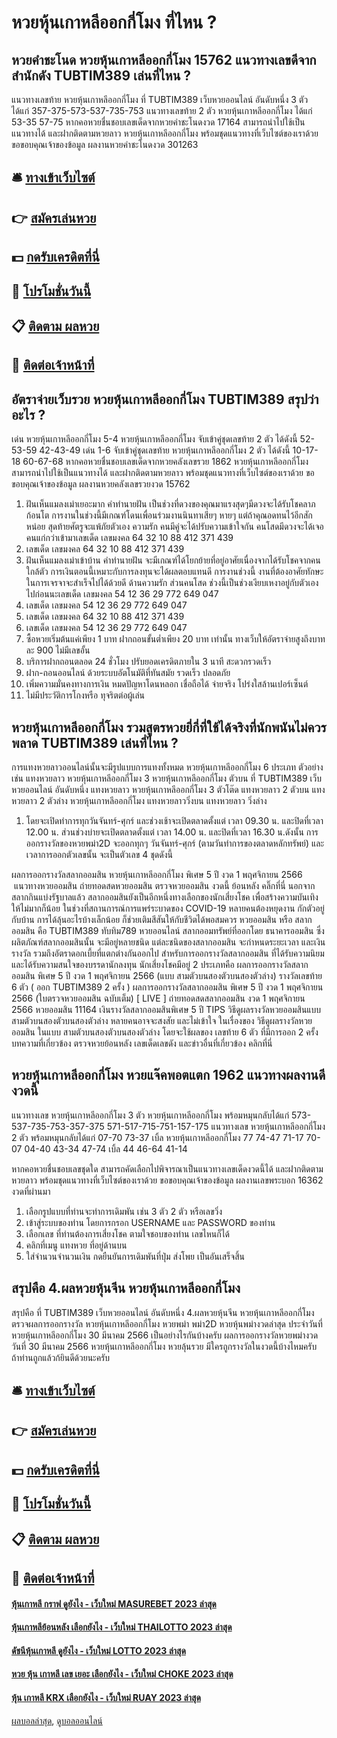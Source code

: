 # หวยหุ้นเกาหลีออกกี่โมง ที่ไหน ?
## หวยคำชะโนด หวยหุ้นเกาหลีออกกี่โมง 15762 แนวทางเลขดีจากสำนักดัง TUBTIM389 เล่นที่ไหน ?
แนวทางเลขท้าย หวยหุ้นเกาหลีออกกี่โมง ที่ TUBTIM389 เว็บหวยออนไลน์ อันดับหนึ่ง 3 ตัว ได้แก่
357-375-573-537-735-753
แนวทางเลขท้าย 2 ตัว หวยหุ้นเกาหลีออกกี่โมง ได้แก่
53-35
57-75
หากคอหวยชื่นชอบเลขเด็ดจากหวยคำชะโนดงวด 17164 สามารถนำไปใช้เป็นแนวทางได้ และฝากติดตามหวยลาว หวยหุ้นเกาหลีออกกี่โมง พร้อมชุดแนวทางที่เว็บไซต์ของเราด้วย
ขอขอบคุณเจ้าของข้อมูล
ผลงานหวยคำชะโนดงวด 301263

## 🛎 [ทางเข้าเว็บไซต์](https://bit.ly/3BG5bNw)
## 👉 [สมัครเล่นหวย](https://bit.ly/3BG5bNw)
## 💵 [กดรับเครดิตที่นี่](https://bit.ly/3C3mvgS)
## 👑 [โปรโมชั่นวันนี้](https://bit.ly/3C3mvgS)
## 📋 [ติดตาม ผลหวย](https://bit.ly/3C3mvgS)
## 📱 [ติดต่อเจ้าหน้าที่](https://bit.ly/3C3mvgS)

## อัตราจ่ายเว็บรวย หวยหุ้นเกาหลีออกกี่โมง TUBTIM389 สรุปว่าอะไร ?
เด่น หวยหุ้นเกาหลีออกกี่โมง 5-4 หวยหุ้นเกาหลีออกกี่โมง จับเข้าคู่ชุดเลขท้าย 2 ตัว ได้ดังนี้
52-53-59
42-43-49
เด่น 1-6 จับเข้าคู่ชุดเลขท้าย หวยหุ้นเกาหลีออกกี่โมง 2 ตัว ได้ดังนี้
10-17-18
60-67-68
หากคอหวยชื่นชอบเลขเด็ดจากหวยคลังเลขรวย 1862 หวยหุ้นเกาหลีออกกี่โมง สามารถนำไปใช้เป็นแนวทางได้ และฝากติดตามหวยลาว พร้อมชุดแนวทางที่เว็บไซต์ของเราด้วย
ขอขอบคุณเจ้าของข้อมูล
ผลงานหวยคลังเลขรวยงวด 15762

1. ฝันเห็นแมลงเม่าเยอะมาก คำทำนายฝัน เป็นช่วงที่ดวงของคุณมาแรงสุดๆมีดวงจะได้รับโชคลาภก้อนโต การงานในช่วงนี้มีเกณฑ์โดนเพื่อนร่วมงานนินทาเสียๆ หายๆ แต่ถ้าคุณอดทนไว้อีกสักหน่อย สุดท้ายศัตรูจะแพ้ภัยตัวเอง ความรัก คนมีคู่จะได้ปรับความเข้าใจกัน คนโสดมีดวงจะได้เจอคนแก่กว่าเข้ามาเลขเด็ด เลขมงคล 64 32 10 88 412 371 439
2. เลขเด็ด เลขมงคล 64 32 10 88 412 371 439
3. ฝันเห็นแมลงเม่าเข้าบ้าน คำทำนายฝัน จะมีเกณฑ์ได้โยกย้ายที่อยู่อาศัยเนื่องจากได้รับโชคจากคนใกล้ตัว การเงินตอนนี้เหมาะกับการลงทุนจะได้ผลตอบแทนดี การงานช่วงนี้ งานที่ต้องอาศัยทักษะในการเจรจาจะสำเร็จไปได้ด้วยดี ด้านความรัก ส่วนคนโสด ช่วงนี้เป็นช่วงเงียบเหงาอยู่กับตัวเองไปก่อนนะเลขเด็ด เลขมงคล 54 12 36 29 772 649 047
4. เลขเด็ด เลขมงคล 54 12 36 29 772 649 047
5. เลขเด็ด เลขมงคล 64 32 10 88 412 371 439
6. เลขเด็ด เลขมงคล 54 12 36 29 772 649 047
7. ซื้อหวยเริ่มต้นแค่เพียง 1 บาท ฝากถอนขั้นต่ำเพียง 20 บาท เท่านั้น ทางเว็บให้อัตราจ่ายสูงถึงบาทละ 900 ไม่มีเลขอั้น
8. บริการฝากถอนตลอด 24 ชั่วโมง ปรับยอดเครดิตภายใน 3 นาที สะดวกรวดเร็ว
9. ฝาก-ถอนออนไลน์ ด้วยระบบอัตโนมัติที่ทันสมัย รวดเร็ว ปลอดภัย
10. เพิ่มความมั่นคงทางการเงิน หมดปัญหาโดนหลอก เชื่อถือได้ จ่ายจริง โปร่งใสล้านเปอร์เซ็นต์
11. ไม่มีประวัติการโกงหรือ ทุจริตต่อผู้เล่น

## หวยหุ้นเกาหลีออกกี่โมง รวมสูตรหวยยี่กี่ที่ใช้ได้จริงที่นักพนันไม่ควรพลาด TUBTIM389 เล่นที่ไหน ?
การแทงหวยลาวออนไลน์นั้นจะมีรูปแบบการแทงทั้งหมด หวยหุ้นเกาหลีออกกี่โมง 6 ประเภท ตัวอย่างเช่น แทงหวยลาว หวยหุ้นเกาหลีออกกี่โมง 3 หวยหุ้นเกาหลีออกกี่โมง ตัวบน ที่ TUBTIM389 เว็บหวยออนไลน์ อันดับหนึ่ง แทงหวยลาว หวยหุ้นเกาหลีออกกี่โมง 3 ตัวโต๊ด แทงหวยลาว 2 ตัวบน แทงหวยลาว 2 ตัวล่าง หวยหุ้นเกาหลีออกกี่โมง แทงหวยลาววิ่งบน แทงหวยลาว วิ่งล่าง
1. โดยจะเปิดทำการทุกวันจันทร์-ศุกร์ และช่วงเช้าจะเปิดตลาดตั้งแต่ เวลา 09.30 น. และปิดที่เวลา 12.00 น. ส่วนช่วงบ่ายจะเปิดตลาดตั้งแต่ เวลา 14.00 น. และปิดที่เวลา 16.30 น.ดังนั้น การออกรางวัลของหวยพม่า2D จะออกทุกๆ วันจันทร์-ศุกร์ (ตามวันทำการของตลาดหลักทรัพย์) และเวลาการออกตัวเลขนั้น จะเป็นตัวเลข 4 ชุดดังนี้

ผลการออกรางวัลสลากออมสิน หวยหุ้นเกาหลีออกกี่โมง พิเศษ 5 ปี งวด 1 พฤศจิกายน 2566
 แนวทางหวยออมสิน ถ่ายทอดสดหวยออมสิน ตรวจหวยออมสิน งวดนี้ ย้อนหลัง คลิ๊กที่นี่ 
นอกจากสลากกินแบ่งรัฐบาลแล้ว สลากออมสินยังเป็นอีกหนึ่งทางเลือกของนักเสี่ยงโชค เพื่อสร้างความบันเทิงให้ไม่มากก็น้อย ในช่วงที่สถานการณ์การแพร่ระบาดของ COVID-19 หลายคนต้องหยุดงาน กักตัวอยู่กับบ้าน การได้ลุ้นอะไรบ้างเล็กน้อย ก็ช่วยเติมสีสันให้กับชีวิตได้พอสมควร
หวยออมสิน หรือ สลากออมสิน คือ TUBTIM389 ทับทิม789 หวยออนไลน์ สลากออมทรัพย์ที่ออกโดย ธนาคารออมสิน ซึ่งผลิตภัณฑ์สลากออมสินนั้น จะมีอยู่หลายชนิด แต่ละชนิดของสลากออมสิน จะกำหนดระยะเวลา และเงินรางวัล รวมถึงอัตราดอกเบี้ยที่แตกต่างกันออกไป
สำหรับการออกรางวัลสลากออมสิน ที่ได้รับความนิยม และได้รับความสนใจของบรรดานักลงทุน นักเสี่ยงโชคมีอยู่ 2 ประเภทคือ
ผลการออกรางวัลสลากออมสิน พิเศษ 5 ปี งวด 1 พฤศจิกายน 2566 (แบบ สามตัวบนสองตัวบนสองตัวล่าง)
รางวัลเลขท้าย 6 ตัว ( ออก TUBTIM389 2 ครั้ง )
ผลการออกรางวัลสลากออมสิน พิเศษ 5 ปี งวด 1 พฤศจิกายน 2566 (ใบตรวจหวยออมสิน ฉบับเต็ม)
 [ LIVE ] ถ่ายทอดสดสลากออมสิน งวด 1 พฤศจิกายน 2566 หวยออมสิน 11164 
เงินรางวัลสลากออมสินพิเศษ 5 ปี
TIPS วิธีดูผลรางวัลหวยออมสินแบบ สามตัวบนสองตัวบนสองตัวล่าง
หลายคนอาจจะสงสัย และไม่เข้าใจ ในเรื่องของ วิธีดูผลรางวัลหวยออมสิน ในแบบ สามตัวบนสองตัวบนสองตัวล่าง โดยจะใช้ผลของ เลขท้าย 6 ตัว ที่มีการออก 2 ครั้ง
บทความที่เกี่ยวข้อง
ตรวจหวยย้อนหลัง เลขเด็ดเลขดัง และข่าวอื่นที่เกี่ยวข้อง คลิกที่นี่

## หวยหุ้นเกาหลีออกกี่โมง หวยแจ๊คพอตแตก 1962 แนวทางผลงานดีงวดนี้
แนวทางเลข หวยหุ้นเกาหลีออกกี่โมง 3 ตัว หวยหุ้นเกาหลีออกกี่โมง พร้อมหมุนกลับได้แก่
573-537-735-753-357-375
571-517-715-751-157-175
แนวทางเลข หวยหุ้นเกาหลีออกกี่โมง 2 ตัว พร้อมหมุนกลับได้แก่
07-70
73-37
เบิ้ล หวยหุ้นเกาหลีออกกี่โมง 77
74-47
71-17
70-07
04-40
43-34
47-74
เบิ้ล 44
46-64
41-14

หากคอหวยชื่นชอบเลขชุดใด สามารถคัดเลือกไปพิจารณาเป็นแนวทางเลขเด็ดงวดนี้ได้ และฝากติดตามหวยลาว พร้อมชุดแนวทางที่เว็บไซต์ของเราด้วย
ขอขอบคุณเจ้าของข้อมูล
ผลงานเลขพระบอก 16362 งวดที่ผ่านมา
1. เลือกรูปแบบที่ท่านจะทำการเดิมพัน เช่น 3 ตัว 2 ตัว หรือเลขวิ่ง
2. เข้าสู่ระบบของท่าน โดยการกรอก USERNAME และ PASSWORD ของท่าน
3. เลือกเลข ที่ท่านต้องการเสี่ยงโชค ตามใจชอบของท่าน เลขไหนก็ได้
4. คลิกที่เมนู แทงหวย ที่อยู่ด้านบน
5. ใส่จำนวนจำนวนเงิน กดยืนยันการเดิมพันที่ปุ่ม ส่งโพย เป็นอันเสร็จสิ้น

## สรุปคือ 4.ผลหวยหุ้นจีน หวยหุ้นเกาหลีออกกี่โมง
สรุปคือ ที่ TUBTIM389 เว็บหวยออนไลน์ อันดับหนึ่ง 4.ผลหวยหุ้นจีน หวยหุ้นเกาหลีออกกี่โมง ตรวจผลการออกรางวัล หวยหุ้นเกาหลีออกกี่โมง หวยพม่า พม่า2D หวยหุ้นพม่างวดล่าสุด ประจำวันที่ หวยหุ้นเกาหลีออกกี่โมง 30 มีนาคม 2566
เป็นอย่างไรกันบ้างครับ ผลการออกรางวัลหวยพม่างวดวันที่ 30 มีนาคม 2566 หวยหุ้นเกาหลีออกกี่โมง หวยลุ้นรวย มีใครถูกรางวัลในงวดนี้บ้างไหมครับ ถ้าท่านถูกแล้วก้ยินดีด้วยนะครับ

## 🛎 [ทางเข้าเว็บไซต์](https://bit.ly/3BG5bNw)
## 👉 [สมัครเล่นหวย](https://bit.ly/3BG5bNw)
## 💵 [กดรับเครดิตที่นี่](https://bit.ly/3C3mvgS)
## 👑 [โปรโมชั่นวันนี้](https://bit.ly/3C3mvgS)
## 📋 [ติดตาม ผลหวย](https://bit.ly/3C3mvgS)
## 📱 [ติดต่อเจ้าหน้าที่](https://bit.ly/3C3mvgS)

#### [หุ้นเกาหลี กราฟ ดูยังไง - เว็บใหม่ MASUREBET 2023 ล่าสุด](https://atom.io/themes/หุ้นเกาหลี%20กราฟ%20ดูยังไง%20-%20เว็บใหม่%20masurebet%202023%20ล่าสุด)
#### [หุ้นเกาหลีย้อนหลัง เลือกยังไง - เว็บใหม่ THAILOTTO 2023 ล่าสุด](https://atom.io/themes/หุ้นเกาหลีย้อนหลัง%20เลือกยังไง%20-%20เว็บใหม่%20thailotto%202023%20ล่าสุด)
#### [ดัชนีหุ้นเกาหลี ดูยังไง - เว็บใหม่ LOTTO 2023 ล่าสุด](https://atom.io/themes/ดัชนีหุ้นเกาหลี%20ดูยังไง%20-%20เว็บใหม่%20lotto%202023%20ล่าสุด)
#### [หวย หุ้น เกาหลี เลข เยอะ เลือกยังไง - เว็บใหม่ CHOKE 2023 ล่าสุด](https://atom.io/themes/หวย%20หุ้น%20เกาหลี%20เลข%20เยอะ%20เลือกยังไง%20-%20เว็บใหม่%20choke%202023%20ล่าสุด)
#### [หุ้น เกาหลี KRX เลือกยังไง - เว็บใหม่ RUAY 2023 ล่าสุด](https://atom.io/themes/หุ้น%20เกาหลี%20krx%20เลือกยังไง%20-%20เว็บใหม่%20ruay%202023%20ล่าสุด)

[ผลบอลล่าสุด](https://siamsport.tv "ผลบอลล่าสุด"), [ดูบอลออนไลน์](https://siamsport.tv/ดูบอลสด "ดูบอลออนไลน์")
